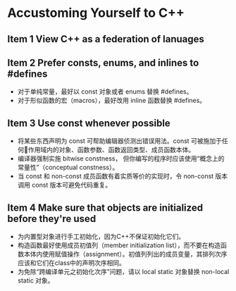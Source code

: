 # Accustoming Yourself to C++

## Item 1 View C++ as a federation of lanuages

## Item 2 Prefer consts, enums, and inlines to #defines

- 对于单纯常量，最好以 const 对象或者 enums 替换 #defines。
- 对于形似函数的宏（macros），最好改用 inline 函数替换 #defines。

## Item 3 Use const whenever possible

- 将某些东西声明为 const 可帮助编辑器侦测出错误用法。const 可被施加于任何作用域内的对象、函数参数、函数返回类型、成员函数本体。
- 编译器强制实施 bitwise constness， 但你编写的程序时应该使用“概念上的常量性”（conceptual constness）。
- 当 const 和 non-const 成员函数有着实质等价的实现时，令 non-const 版本调用 const 版本可避免代码重复。

## Item 4 Make sure that objects are initialized before they're used

- 为内置型对象进行手工初始化，因为C++不保证初始化它们。
- 构造函数最好使用成员初值列（member initialization list），而不要在构造函数本体内使用赋值操作（assignment）。初值列列出的成员变量，其排列次序应该和它们在class中的声明次序相同。
- 为免除“跨编译单元之初始化次序”问题，请以 local static 对象替换 non-local static 对象。